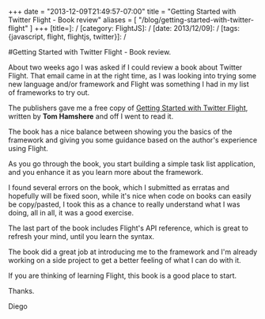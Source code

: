 +++
date = "2013-12-09T21:49:57-07:00"
title = "Getting Started with Twitter Flight - Book review"
aliases = [
	"/blog/getting-started-with-twitter-flight"
]
+++
[title=]: /
[category: FlightJS]: /
[date: 2013/12/09]: /
[tags: {javascript, flight, flightjs, twitter}]: /


#Getting Started with Twitter Flight - Book review.

About two weeks ago I was asked if I could review a book about Twitter Flight. That email came in at the right time, as I was looking into trying some new language and/or framework and Flight was something I had in my list of frameworks to try out.

The publishers gave me a free copy of [Getting Started with Twitter Flight](http://www.packtpub.com/getting-started-with-twitter-flight/book), written by **Tom Hamshere** and off I went to read it.

The book has a nice balance between showing you the basics of the framework and giving you some guidance based on the author's experience using Flight.

As you go through the book, you start building a simple task list application, and you enhance it as you learn more about the framework.

I found several errors on the book, which I submitted as erratas and hopefully will be fixed soon, while it's nice when code on books can easily be copy/pasted, I took this as a chance to really understand what I was doing, all in all, it was a good exercise.

The last part of the book includes Flight's API reference, which is great to refresh your mind, until you learn the syntax.

The book did a great job at introducing me to the framework and I'm already working on a side project to get a better feeling of what I can do with it.

If you are thinking of learning Flight, this book is a good place to start.

Thanks.

  Diego
